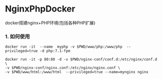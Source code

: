 # NginxPhpDocker
docker搭建nginx+PHP环境(包括各种PHP扩展)

### 1. 如何使用
```
docker run -it  --name  myphp -v $PWD/www/php:/www/php  --privileged=true -d php:7.1-fpm
```
```
docker run -it -p 80:80 -d -v $PWD/nginx-conf/conf.d:/etc/nginx/conf.d \
-v $PWD/nginx-conf/nginx.conf:/etc/nginx/nginx.conf \
-v $PWD/www/html:/www/html  --privileged=true --name=mynginx nginx
```
